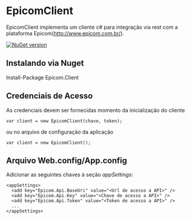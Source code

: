 # EpicomClient
EpicomClient implementa um cliente c# para integração via rest com a plataforma Epicom(http://www.epicom.com.br/). 

[![NuGet version](https://badge.fury.io/nu/epicomclient.svg)](https://badge.fury.io/nu/Epicom.Client)

## Instalando via  Nuget

Install-Package Epicom.Client

## Credenciais de Acesso

As credenciais devem ser fornecidas momento da inicialização do cliente
   
    var client = new EpicomClient(chave, token);

ou no arquivo de configuração da aplicação

    var client = new EpicomClient();

## Arquivo Web.config/App.config

Adicionar as seguintes chaves à seção *appSettings*:

    <appSettings>    
      <add key="Epicom.Api.BaseUri" value="<Url de acesso a API>" />
      <add key="Epicom.Api.Key" value="<Chave de acesso a API>" />
      <add key="Epicom.Api.Token" value="<Token de acesso a API>" />
      ...
    </appSettings>

